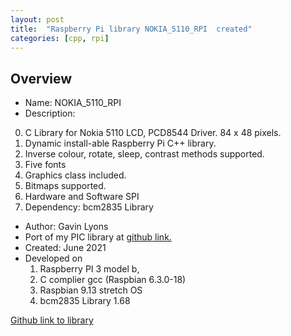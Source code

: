 ```yaml
---
layout: post
title:  "Raspberry Pi library NOKIA_5110_RPI  created"
categories: [cpp, rpi]
---
```


Overview
--------------------------------------------
* Name: NOKIA_5110_RPI
* Description:

0. C Library for Nokia 5110 LCD, PCD8544 Driver. 84 x 48 pixels.
1. Dynamic install-able Raspberry Pi C++ library.
2. Inverse colour, rotate, sleep, contrast methods supported.
3. Five fonts
4. Graphics class included.
5. Bitmaps supported.
6. Hardware and Software SPI
7. Dependency: bcm2835 Library

* Author: Gavin Lyons
* Port of my PIC library at [github link.](https://github.com/gavinlyonsrepo/pic_18F47K42_projects)
* Created: June 2021
* Developed on
    1. Raspberry PI 3 model b,
    2. C complier gcc (Raspbian 6.3.0-18)
    3. Raspbian 9.13 stretch OS
    4. bcm2835 Library 1.68

[Github link to library](https://github.com/gavinlyonsrepo/NOKIA_5110_RPI)



